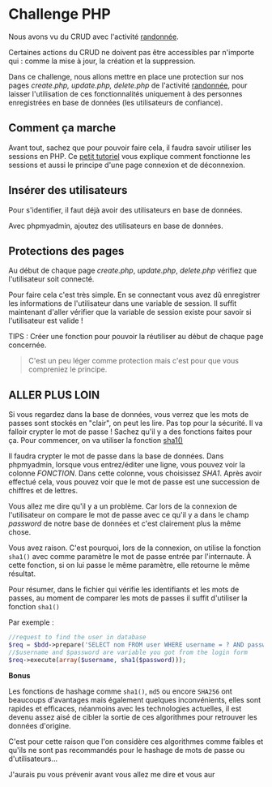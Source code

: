 # Challenge PHP

Nous avons vu du CRUD avec l'activité [randonnée](../php-training-mysql).

Certaines actions du CRUD ne doivent pas être accessibles par n'importe qui : comme la mise à jour, la création et la suppression.

Dans ce challenge, nous allons mettre en place une protection sur nos pages _create.php, update.php, delete.php_ de l'activité [randonnée](../php-training-mysql), pour laisser l'utilisation de ces fonctionnalités uniquement à des personnes enregistrées en base de données (les utilisateurs de confiance).

## Comment ça marche

Avant tout, sachez que pour pouvoir faire cela, il faudra savoir utiliser les sessions en PHP. Ce [petit tutoriel](http://www.lephpfacile.com/cours/18-les-sessions) vous explique comment fonctionne les sessions et aussi le principe d'une page connexion et de déconnexion.

## Insérer des utilisateurs

Pour s'identifier, il faut déjà avoir des utilisateurs en base de données.

Avec phpmyadmin, ajoutez des utilisateurs en base de données.

## Protections des pages

Au début de chaque page _create.php_, _update.php_, _delete.php_ vérifiez que l'utilisateur soit connecté.

Pour faire cela c'est très simple. En se connectant vous avez dû enregistrer les informations de l'utilisateur dans une variable de session. Il suffit maintenant d'aller vérifier que la variable de session existe pour savoir si l'utilisateur est valide !

TIPS : Créer une fonction pour pouvoir la réutiliser au début de chaque page concernée.

> C'est un peu léger comme protection mais c'est pour que vous compreniez le principe.

## ALLER PLUS LOIN

Si vous regardez dans la base de données, vous verrez que les mots de passes sont stockés en "clair", on peut les lire. Pas top pour la sécurité.
Il va falloir crypter le mot de passe ! Sachez qu'il y a des fonctions faites pour ça. Pour commencer, on va utiliser la fonction [sha1()](http://php.net/manual/fr/function.sha1.php)

Il faudra crypter le mot de passe dans la base de données. Dans phpmyadmin, lorsque vous entrez/éditer une ligne, vous pouvez voir la colonne _FONCTION_. Dans cette colonne, vous choisissez _SHA1_. Après avoir effectué cela, vous pouvez voir que le mot de passe est une succession de chiffres et de lettres.

Vous allez me dire qu'il y a un problème. Car lors de la connexion de l'utilisateur on compare le mot de passe avec ce qu'il y a dans le champ _password_ de notre base de données et c'est clairement plus la même chose.

Vous avez raison. C'est pourquoi, lors de la connexion, on utilise la fonction `sha1()` avec comme paramètre le mot de passe entrée par l'internaute. À cette fonction, si on lui passe le même paramètre, elle retourne le même résultat.

Pour résumer, dans le fichier qui vérifie les identifiants et les mots de passes, au moment de comparer les mots de passes il suffit d'utiliser la fonction `sha1()`

Par exemple :

```php
//request to find the user in database
$req = $bdd->prepare('SELECT nom FROM user WHERE username = ? AND password <= ?');
//$username and $password are variable you got from the login form
$req->execute(array($username, sha1($password)));
```

**Bonus**

Les fonctions de hashage comme `sha1()`, `md5` ou encore `SHA256` ont beaucoups d'avantages mais également quelques inconvénients, elles sont rapides et efficaces, néanmoins avec les technologies actuelles, il est devenu assez aisé de cibler la sortie de ces algorithmes pour retrouver les données d'origine.

C'est pour cette raison que l'on considère ces algorithmes comme faibles et qu'ils ne sont pas recommandés pour le hashage de mots de passe ou d'utilisateurs...

J'aurais pu vous prévenir avant vous allez me dire et vous aur